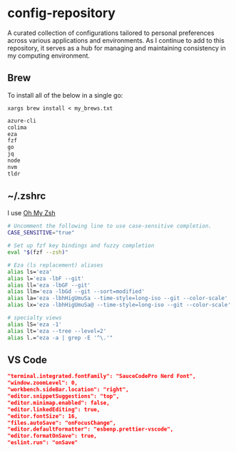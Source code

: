 # config-repository

A curated collection of configurations tailored to personal preferences across various applications and environments. As I continue to add to this repository, it serves as a hub for managing and maintaining consistency in my computing environment.

## Brew

To install all of the below in a single go:

`xargs brew install < my_brews.txt`

```txt
azure-cli
colima
eza
fzf
go
jq
node
nvm
tldr
```

## ~/.zshrc

I use [Oh My Zsh](https://ohmyz.sh/)

```bash
# Uncomment the following line to use case-sensitive completion.
CASE_SENSITIVE="true"

# Set up fzf key bindings and fuzzy completion
eval "$(fzf --zsh)"

# Eza (ls replacement) aliases
alias ls='eza'
alias l='eza -lbF --git'
alias ll='eza -lbGF --git'
alias llm='eza -lbGd --git --sort=modified'
alias la='eza -lbhHigUmuSa --time-style=long-iso --git --color-scale'
alias lx='eza -lbhHigUmuSa@ --time-style=long-iso --git --color-scale'

# specialty views
alias lS='eza -1'
alias lt='eza --tree --level=2'
alias l.="eza -a | grep -E '^\.'"
```

## VS Code

```json
"terminal.integrated.fontFamily": "SauceCodePro Nerd Font",
"window.zoomLevel": 0,
"workbench.sideBar.location": "right",
"editor.snippetSuggestions": "top",
"editor.minimap.enabled": false,
"editor.linkedEditing": true,
"editor.fontSize": 16,
"files.autoSave": "onFocusChange",
"editor.defaultFormatter": "esbenp.prettier-vscode",
"editor.formatOnSave": true,
"eslint.run": "onSave"
```
